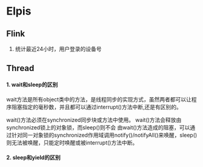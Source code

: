 # Elpis




## Flink

1. 统计最近24小时，用户登录的设备号






## Thread


#### 1. wait和sleep的区别

wait方法是所有object类中的方法，是线程同步的实现方式，虽然两者都可以让程序阻塞指定的毫秒数，并且都可以通过interrupt()方法中断,还是有区别的。

wait()方法必须在synchronized同步块或方法中使用。
wait()方法会释放由synchronized锁上的对象锁，而sleep()则不会
由wait()方法造成的阻塞，可以通过针对同一对象锁的synchronized作用域调用notify()/notifyAll()来唤醒，sleep()则无法被唤醒，只能定时唤醒或被interrupt()方法中断。

#### 2. sleep和yield的区别
